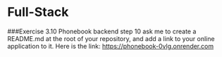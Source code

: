 # Full-Stack

###Exercise 3.10
Phonebook backend step 10 ask me to create a README.md at the root of your repository, and add a link to your online application to it.
Here is the link:
https://phonebook-0vlg.onrender.com